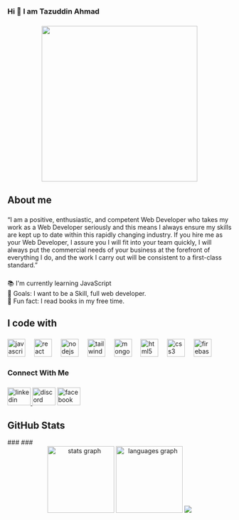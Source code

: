 <h3 align="left">Hi 👋 I am Tazuddin Ahmad</h3>

###

<div align="center">
  <img height="350" src="https://scontent.fdac41-1.fna.fbcdn.net/v/t39.30808-6/476503917_9336002673180402_5215390031825706487_n.png?_nc_cat=108&ccb=1-7&_nc_sid=cc71e4&_nc_eui2=AeE92PPFV9MiF_cwIOCvArl3TfHt-Bs94MtN8e34Gz3gy_-rE0B56UAiRRfVic5GZpOs2ZmTSqLs1TOuGGV-6Dl9&_nc_ohc=lwsGbc3JGwQQ7kNvgEQjyES&_nc_zt=23&_nc_ht=scontent.fdac41-1.fna&_nc_gid=AlYaD-ZQnKDUIo_BT3yxQcQ&oh=00_AYCJ7lO5VFMhOj0991J0q-u695ZQ8zOKT1CHpc7ypR0I_A&oe=67A8E679"  />
</div>


###
<h2 align="left">About me</h2>

###

<p align="left">“I am a positive, enthusiastic, and competent Web Developer who takes my work as a Web Developer seriously and this means I always ensure my skills are kept up to date within this rapidly changing industry. If you hire me as your Web Developer, I assure you I will fit into your team quickly, I will always put the commercial needs of your business at the forefront of everything I do, and the work I carry out will be consistent to a first-class standard.”</p>

###

<p align="left">📚 I'm currently learning JavaScript<br>🎯 Goals: I want to be a Skill, full web developer.<br>🎲 Fun fact: I read books in my free time.</p>

###

<h2 align="left">I code with</h2>

###

<div align="left">
  <img src="https://cdn.jsdelivr.net/gh/devicons/devicon/icons/javascript/javascript-original.svg" height="40" alt="javascript logo"  />
  <img width="12" />
  <img src="https://cdn.jsdelivr.net/gh/devicons/devicon/icons/react/react-original.svg" height="40" alt="react logo"  />
  <img width="12" />
  <img src="https://cdn.jsdelivr.net/gh/devicons/devicon/icons/nodejs/nodejs-original.svg" height="40" alt="nodejs logo"  />
  <img width="12" />
  <img src="https://cdn.jsdelivr.net/gh/devicons/devicon/icons/tailwindcss/tailwindcss-original-wordmark.svg" height="40" alt="tailwindcss logo"  />
  <img width="12" />
  <img src="https://cdn.jsdelivr.net/gh/devicons/devicon/icons/mongodb/mongodb-original.svg" height="40" alt="mongodb logo"  />
  <img width="12" />
  <img src="https://cdn.jsdelivr.net/gh/devicons/devicon/icons/html5/html5-original.svg" height="40" alt="html5 logo"  />
  <img width="12" />
  <img src="https://cdn.jsdelivr.net/gh/devicons/devicon/icons/css3/css3-original.svg" height="40" alt="css3 logo"  />
  <img width="12" />
  <img src="https://cdn.jsdelivr.net/gh/devicons/devicon/icons/firebase/firebase-plain.svg" height="40" alt="firebase logo"  />
</div>

###

<h3 align="left">Connect With Me</h3>

###

<div align="left">
  <a href="https://www.linkedin.com/in/tazuddin-ahmad-4a5673270/" target="_blank">
    <img src="https://raw.githubusercontent.com/maurodesouza/profile-readme-generator/master/src/assets/icons/social/linkedin/default.svg" width="52" height="40" alt="linkedin logo"  />
  </a>
  <img src="https://raw.githubusercontent.com/maurodesouza/profile-readme-generator/master/src/assets/icons/social/discord/default.svg" width="52" height="40" alt="discord logo"  />
  <a href="https://www.facebook.com/taz.uddin.7" target="_blank">
    <img src="https://raw.githubusercontent.com/maurodesouza/profile-readme-generator/master/src/assets/icons/social/facebook/default.svg" width="52" height="40" alt="facebook logo"  />
  </a>
</div>



<h2 align="left">GitHub Stats</h2>
###
###

<div align="center">
  <img src="https://github-readme-stats.vercel.app/api?username=Tazuddin26&hide_title=false&hide_rank=false&show_icons=true&include_all_commits=true&count_private=true&disable_animations=false&theme=dracula&locale=en&hide_border=false&order=1" height="150" alt="stats graph"  />
  <img src="https://github-readme-stats.vercel.app/api/top-langs?username=Tazuddin26&locale=en&hide_title=false&layout=compact&card_width=320&langs_count=5&theme=dracula&hide_border=false&order=2" height="150" alt="languages graph"  />
  <img src="https://streak-stats.demolab.com/?user=Tazuddin26"
    />  
</div>


###
